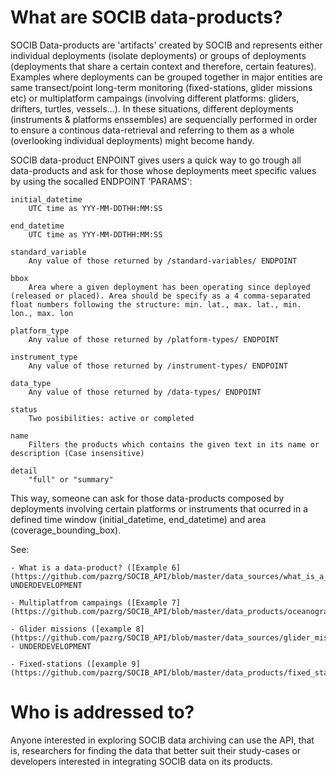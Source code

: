 # What are SOCIB data-products?

SOCIB Data-products are 'artifacts' created by SOCIB and represents either individual deployments (isolate deployments) or groups of deployments (deployments that share a certain context and therefore, certain features). Examples where deployments can be grouped together in major entities are same transect/point long-term monitoring (fixed-stations, glider missions etc) or multiplatform campaings (involving different platforms: gliders, drifters, turtles, vessels...). In these situations, different deployments (instruments & platforms enssembles) are sequencially performed in order to ensure a continous data-retrieval and referring to them as a whole (overlooking individual deployments) might become handy. 

SOCIB data-product ENPOINT gives users a quick way to go trough all data-products and ask for those whose deployments meet specific values by using the socalled ENDPOINT 'PARAMS':

    initial_datetime
        UTC time as YYY-MM-DDTHH:MM:SS 

    end_datetime
        UTC time as YYY-MM-DDTHH:MM:SS 

    standard_variable
        Any value of those returned by /standard-variables/ ENDPOINT 

    bbox
        Area where a given deployment has been operating since deployed (released or placed). Area should be specify as a 4 comma-separated float numbers following the structure: min. lat., max. lat., min. lon., max. lon 

    platform_type
        Any value of those returned by /platform-types/ ENDPOINT 

    instrument_type
        Any value of those returned by /instrument-types/ ENDPOINT 

    data_type
        Any value of those returned by /data-types/ ENDPOINT 

    status
        Two posibilities: active or completed 

    name
        Filters the products which contains the given text in its name or description (Case insensitive) 

    detail
        "full" or "summary" 


This way, someone can ask for those data-products composed by deployments involving certain platforms or instruments that ocurred in a defined time window (initial_datetime, end_datetime) and area (coverage_bounding_box). 


See:

    - What is a data-product? ([Example 6](https://github.com/pazrg/SOCIB_API/blob/master/data_sources/what_is_a_data_product.ipynb))- UNDERDEVELOPMENT

    - Multiplatfrom campaings ([Example 7](https://github.com/pazrg/SOCIB_API/blob/master/data_products/oceanographic_campaings.ipynb))

    - Glider missions ([example 8](https://github.com/pazrg/SOCIB_API/blob/master/data_sources/glider_missions.ipynb)) - UNDERDEVELOPMENT

    - Fixed-stations ([example 9](https://github.com/pazrg/SOCIB_API/blob/master/data_products/fixed_stations.ipynb))

# Who is addressed to?

Anyone interested in exploring SOCIB data archiving can use the API, that is, researchers for finding the data that better suit their study-cases or developers interested in integrating SOCIB data on its products.  

